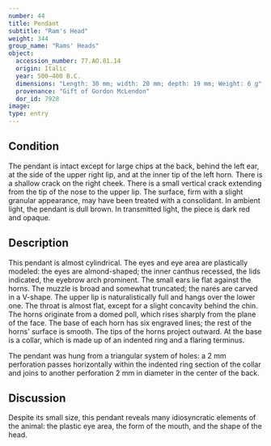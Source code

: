 ```yaml
---
number: 44
title: Pendant
subtitle: "Ram's Head"
weight: 344
group_name: "Rams' Heads"
object:
  accession_number: 77.AO.81.14
  origin: Italic
  year: 500–400 B.C.
  dimensions: "Length: 30 mm; width: 20 mm; depth: 19 mm; Weight: 6 g"
  provenance: "Gift of Gordon McLendon"
  dor_id: 7928
image:
type: entry
---
```


## Condition

The pendant is intact except for large chips at the back, behind the left ear, at the side of the upper right lip, and at the inner tip of the left horn. There is a shallow crack on the right cheek. There is a small vertical crack extending from the tip of the nose to the upper lip. The surface, firm with a slight granular appearance, may have been treated with a consolidant. In ambient light, the pendant is dull brown. In transmitted light, the piece is dark red and opaque.

## Description

This pendant is almost cylindrical. The eyes and eye area are plastically modeled: the eyes are almond-shaped; the inner canthus recessed, the lids indicated, the eyebrow arch prominent. The small ears lie flat against the horns. The muzzle is broad and somewhat truncated; the nares are carved in a V-shape. The upper lip is naturalistically full and hangs over the lower one. The throat is almost flat, except for a slight concavity behind the chin. The horns originate from a domed poll, which rises sharply from the plane of the face. The base of each horn has six engraved lines; the rest of the horns' surface is smooth. The tips of the horns project outward. At the base is a collar, which is made up of an indented ring and a flaring terminus.

The pendant was hung from a triangular system of holes: a 2 mm perforation passes horizontally within the indented ring section of the collar and joins to another perforation 2 mm in diameter in the center of the back.

## Discussion

Despite its small size, this pendant reveals many idiosyncratic elements of the animal: the plastic eye area, the form of the mouth, and the shape of the head.
